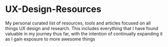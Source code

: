 # UX-Design-Resources
My personal curated list of resources, tools and articles focused on all things UX design and research. This includes everything that I have found valuable in my journey thus far, with the intention of continually expanding it as I gain exposure to more awesome things   
